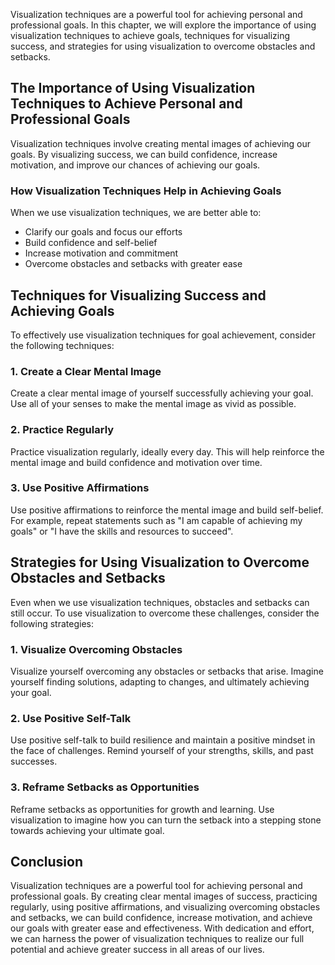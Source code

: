 
Visualization techniques are a powerful tool for achieving personal and professional goals. In this chapter, we will explore the importance of using visualization techniques to achieve goals, techniques for visualizing success, and strategies for using visualization to overcome obstacles and setbacks.

The Importance of Using Visualization Techniques to Achieve Personal and Professional Goals
-------------------------------------------------------------------------------------------

Visualization techniques involve creating mental images of achieving our goals. By visualizing success, we can build confidence, increase motivation, and improve our chances of achieving our goals.

### How Visualization Techniques Help in Achieving Goals

When we use visualization techniques, we are better able to:

* Clarify our goals and focus our efforts
* Build confidence and self-belief
* Increase motivation and commitment
* Overcome obstacles and setbacks with greater ease

Techniques for Visualizing Success and Achieving Goals
------------------------------------------------------

To effectively use visualization techniques for goal achievement, consider the following techniques:

### 1. Create a Clear Mental Image

Create a clear mental image of yourself successfully achieving your goal. Use all of your senses to make the mental image as vivid as possible.

### 2. Practice Regularly

Practice visualization regularly, ideally every day. This will help reinforce the mental image and build confidence and motivation over time.

### 3. Use Positive Affirmations

Use positive affirmations to reinforce the mental image and build self-belief. For example, repeat statements such as "I am capable of achieving my goals" or "I have the skills and resources to succeed".

Strategies for Using Visualization to Overcome Obstacles and Setbacks
---------------------------------------------------------------------

Even when we use visualization techniques, obstacles and setbacks can still occur. To use visualization to overcome these challenges, consider the following strategies:

### 1. Visualize Overcoming Obstacles

Visualize yourself overcoming any obstacles or setbacks that arise. Imagine yourself finding solutions, adapting to changes, and ultimately achieving your goal.

### 2. Use Positive Self-Talk

Use positive self-talk to build resilience and maintain a positive mindset in the face of challenges. Remind yourself of your strengths, skills, and past successes.

### 3. Reframe Setbacks as Opportunities

Reframe setbacks as opportunities for growth and learning. Use visualization to imagine how you can turn the setback into a stepping stone towards achieving your ultimate goal.

Conclusion
----------

Visualization techniques are a powerful tool for achieving personal and professional goals. By creating clear mental images of success, practicing regularly, using positive affirmations, and visualizing overcoming obstacles and setbacks, we can build confidence, increase motivation, and achieve our goals with greater ease and effectiveness. With dedication and effort, we can harness the power of visualization techniques to realize our full potential and achieve greater success in all areas of our lives.
